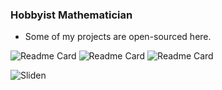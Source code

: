 ### Hobbyist Mathematician 
- Some of my projects are open-sourced here.

![Readme Card](https://github-readme-stats.vercel.app/api?username=Sliden101&count_private=true&show_icons=true&theme=tokyonight)
![Readme Card](https://github-readme-stats.vercel.app/api/wakatime?username=Sliden101&layout=compact&theme=tokyonight)
![Readme Card](https://github-readme-stats.vercel.app/api/top-langs/?username=anuraghazra&layout=compact&theme=tokyonight)
<p align="left"> <img src="https://count.getloli.com/get/@sliden101?theme=rule34" alt="Sliden" /> </p>
